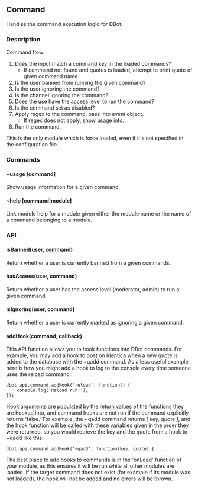 ## Command

Handles the command execution logic for DBot.

### Description

Command flow:

1. Does the input match a command key in the loaded commands?
    * If command not found and quotes is loaded, attempt to print quote of given
      command name
2. Is the user banned from running the given command?
3. Is the user ignoring the command?
4. Is the channel ignoring the command?
5. Does the use have the access level to run the command?
6. Is the command set as disabled?
7. Apply regex to the command, pass into event object.
    * If regex does not apply, show usage info.
8. Run the command.

This is the only module which is force loaded, even if it's not specified in
the configuration file.

### Commands

#### ~usage [command]
Show usage information for a given command.

#### ~help [command|module]
Link module help for a module given either the module name or the name of a
command belonging to a module.

### API

#### isBanned(user, command)
Return whether a user is currently banned from a given commands.

#### hasAccess(user, command)
Return whether a user has the access level (moderator, admin) to run a given
command.

#### isIgnoring(user, command)
Return whether a user is currently marked as ignoring a given command.

#### addHook(command, callback)
This API function allows you to hook functions into DBot commands. For example,
you may add a hook to post on Identica when a new quote is added to the database
with the ~qadd command. As a less useful example, here is how you might add a
hook to log to the console every time someone uses the reload command:

    dbot.api.command.addHook('reload', function() {
        console.log('Reload run!');    
    });

Hook arguments are populated by the return values of the functions they are
hooked into, and command hooks are not run if the command explicitly returns
'false.' For example, the ~qadd command returns *[ key, quote ]*, and the hook
function will be called with these variables given in the order they were
returned, so you would retrieve the key and the quote from a hook to ~qadd like
this:

    dbot.api.command.addHook('~qadd', function(key, quote) { ...

The best place to add hooks to commands is in the 'onLoad' function of your
module, as this ensures it will be run while all other modules are loaded. If
the target command does not exist (for example if its module was not loaded),
the hook will not be added and no errors will be thrown.
